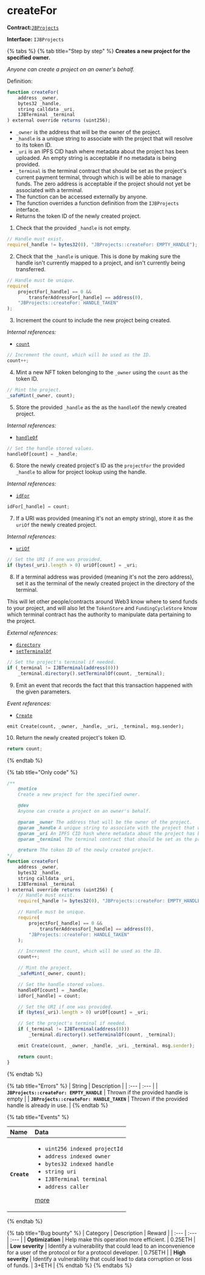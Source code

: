 # createFor

**Contract:**[`JBProjects`](../)

**Interface:** `IJBProjects`

{% tabs %}
{% tab title="Step by step" %}
**Creates a new project for the specified owner.**

_Anyone can create a project on an owner's behalf._  
  
Definition:

```javascript
function createFor(
    address _owner,
    bytes32 _handle,
    string calldata _uri,
    IJBTerminal _terminal
) external override returns (uint256);
```

* `_owner` is the address that will be the owner of the project.
* `_handle` is a unique string to associate with the project that will resolve to its token ID.
* `_uri` is an IPFS CID hash where metadata about the project has been uploaded. An empty string is acceptable if no metadata is being provided.
* `_terminal` is the terminal contract that should be set as the project's current payment terminal, through which is will be able to manage funds. The zero address is acceptable if the project should not yet be associated with a terminal.
* The function can be accessed externally by anyone. 
* The function overrides a function definition from the `IJBProjects` interface.
* Returns the token ID of the newly created project.

1. Check that the provided `_handle` is not empty.

```javascript
// Handle must exist.
require(_handle != bytes32(0), "JBProjects::createFor: EMPTY_HANDLE");
```

2. Check that the `_handle` is unique. This is done by making sure the handle isn't currently mapped to a project, and isn't currently being transferred.

```javascript
// Handle must be unique.
require(
    projectFor[_handle] == 0 &&
        transferAddressFor[_handle] == address(0),
    "JBProjects::createFor: HANDLE_TAKEN"
);
```

3. Increment the count to include the new project being created. 

_Internal references:_

* [`count`](../read/count.md)

```javascript
// Increment the count, which will be used as the ID.
count++;
```

4. Mint a new NFT token belonging to the `_owner` using the `count` as the token ID. 

```javascript
// Mint the project.
_safeMint(_owner, count);
```

5. Store the provided `_handle` as the as the `handleOf` the newly created project.

_Internal references:_

* [`handleOf`](../read/handleof.md)

```javascript
// Set the handle stored values.
handleOf[count] = _handle;
```

6. Store the newly created project's ID as the `projectFor` the provided `_handle` to allow for project lookup using the handle.

_Internal references:_

* [`idFor`](../read/idfor.md)

```javascript
idFor[_handle] = count;
```

7. If a URI was provided \(meaning it's not an empty string\),  store it as the `uriOf` the newly created project. 

_Internal references:_

* [`uriOf`](../read/uriof.md)

```javascript
// Set the URI if one was provided.
if (bytes(_uri).length > 0) uriOf[count] = _uri;
```

8. If a terminal address was provided \(meaning it's not the zero address\), set it as the terminal of the newly created project in the directory of the terminal. 

This will let other people/contracts around Web3 know where to send funds to your project, and will also let the `TokenStore` and `FundingCycleStore` know which terminal contract has the authority to manipulate data pertaining to the project.

_External references:_

* [`directory`](../../jbpaymentterminal/read/directory.md) 
* [`setTerminalOf`](../../jbdirectory/write/setterminalof.md) 

```javascript
// Set the project's terminal if needed.
if (_terminal != IJBTerminal(address(0)))
    _terminal.directory().setTerminalOf(count, _terminal);
```

9. Emit an event that records the fact that this transaction happened with the given parameters. 

_Event references:_

* [`Create`](../events/create.md) 

```
emit Create(count, _owner, _handle, _uri, _terminal, msg.sender);
```

10. Return the newly created project's token ID.

```javascript
return count;
```
{% endtab %}

{% tab title="Only code" %}
```javascript
/**
    @notice 
    Create a new project for the specified owner.

    @dev 
    Anyone can create a project on an owner's behalf.

    @param _owner The address that will be the owner of the project.
    @param _handle A unique string to associate with the project that will resolve to its token ID.
    @param _uri An IPFS CID hash where metadata about the project has been uploaded. An empty string is acceptable if no metadata is being provided.
    @param _terminal The terminal contract that should be set as the project's current payment terminal, through which is will be able to manage funds. The zero address is acceptable if the project should not yet be associated with a terminal.

    @return The token ID of the newly created project.
*/
function createFor(
    address _owner,
    bytes32 _handle,
    string calldata _uri,
    IJBTerminal _terminal
) external override returns (uint256) {
    // Handle must exist.
    require(_handle != bytes32(0), "JBProjects::createFor: EMPTY_HANDLE");

    // Handle must be unique.
    require(
        projectFor[_handle] == 0 &&
            transferAddressFor[_handle] == address(0),
        "JBProjects::createFor: HANDLE_TAKEN"
    );

    // Increment the count, which will be used as the ID.
    count++;

    // Mint the project.
    _safeMint(_owner, count);

    // Set the handle stored values.
    handleOf[count] = _handle;
    idFor[_handle] = count;

    // Set the URI if one was provided.
    if (bytes(_uri).length > 0) uriOf[count] = _uri;

    // Set the project's terminal if needed.
    if (_terminal != IJBTerminal(address(0)))
        _terminal.directory().setTerminalOf(count, _terminal);

    emit Create(count, _owner, _handle, _uri, _terminal, msg.sender);

    return count;
}
```
{% endtab %}

{% tab title="Errors" %}
| String | Description |
| :--- | :--- |
| **`JBProjects::createFor: EMPTY_HANDLE`** | Thrown if the provided handle is empty |
| **`JBProjects::createFor: HANDLE_TAKEN`** | Thrown if the provided handle is already in use. |
{% endtab %}

{% tab title="Events" %}
<table>
  <thead>
    <tr>
      <th style="text-align:left">Name</th>
      <th style="text-align:left">Data</th>
    </tr>
  </thead>
  <tbody>
    <tr>
      <td style="text-align:left"><b><code>Create</code></b>
      </td>
      <td style="text-align:left">
        <ul>
          <li><code>uint256 indexed projectId</code> 
          </li>
          <li><code>address indexed owner</code> 
          </li>
          <li><code>bytes32 indexed handle</code>
          </li>
          <li><code>string uri</code> 
          </li>
          <li><code>IJBTerminal terminal</code> 
          </li>
          <li><code>address caller</code>
          </li>
        </ul>
        <p><a href="../events/create.md">more</a>
        </p>
      </td>
    </tr>
  </tbody>
</table>
{% endtab %}

{% tab title="Bug bounty" %}
| Category | Description | Reward |
| :--- | :--- | :--- |
| **Optimization** | Help make this operation more efficient. | 0.25ETH |
| **Low severity** | Identify a vulnerability that could lead to an inconvenience for a user of the protocol or for a protocol developer. | 0.75ETH |
| **High severity** | Identify a vulnerability that could lead to data corruption or loss of funds. | 3+ETH |
{% endtab %}
{% endtabs %}





